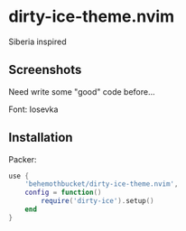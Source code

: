 # dirty-ice-theme.nvim
Siberia inspired

## Screenshots

Need write some "good" code before...

Font: Iosevka

## Installation

Packer:

```lua
use {
    'behemothbucket/dirty-ice-theme.nvim',
    config = function()
        require('dirty-ice').setup()
    end
}
```
